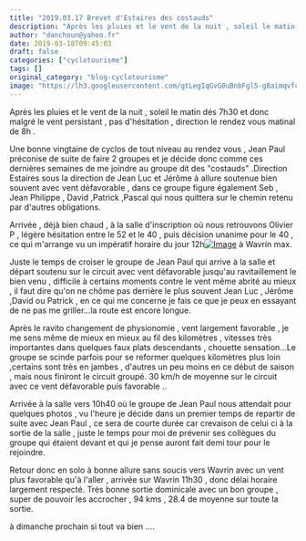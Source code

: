 ```yaml
---
title: "2019.03.17 Brevet d'Estaires des costauds"
description: "Après les pluies et le vent de la nuit , soleil le matin dés 7h30 et donc malgré le vent persistant , pas d'hésitation , direction le rendez vous matinal de 8h ."
author: "danchoun@yahoo.fr"
date: 2019-03-18T09:45:03
draft: false
categories: ["cyclotourisme"]
tags: []
original_category: "blog-cyclotourisme"
image: "https://lh3.googleusercontent.com/gtLegIqGvG0uBnbFgl5-g8aimqvfcsOtM5TCcQzioQ9GH0DTi_1cH6LyS5FWNaqfbVDtFOLHBa-nHt8hQ--xZf8tCGZDDt-Gg6m4RrVRASZ_tf5MhOWYh6nPLyTocss78qmM2RQQ8NTJjoOKTEQL4w4cCLTkZC_XB0dhjAXjJKEd3aqqtrk7NqObkrjdv6F_oPxfUSp21cSf7WxTfkzd8PIUotfjDGOkFiAW42XgWXPhTJbzDhoLQhovrP57wIwagrlaP7VvLRELUDUtlTtT4fxFJhs50WVtNZstfcbyxVVzt3h8zJ_sKG4yCUlnsGe_JuyXxfexksiQD3xODrCx-9bYF2kJQ80Q_z4rLDQoTW0KYz-q6bypAFpCbsQ6CnWj8FytBubKfW2bUoIde-yzR57vwVOSWp9hQfCSxPuAkR2_-SGfp9__00AS_655grYN2VfgzxUfMVF6kRmlBgoPc9lD4yoDMbJxD6pAqMAUtJbqqoppbZL4XThdVYgHNufidp2-5gj6xMJLavcUF_kXxqKFg0XhsUlmjqm-Y18kxOP29T4OdLPoEWxumxw7-53YwXwF8fe6ul0_T_ethJLkrEE4mp7jzkTHYs3wBuC8oi3-tHeQWt-ZlUS6GxZnTp3PY3zxnuz4rmO5OjvbaJ8EB3OjXjM-Hao1=w1024-h768-no"
---
```


Après les pluies et le vent de la nuit , soleil le matin dés 7h30 et donc malgré le vent persistant , pas d'hésitation , direction le rendez vous matinal de 8h .

<!--more-->

Une bonne vingtaine de cyclos de tout niveau au rendez vous , Jean Paul préconise de suite de faire 2 groupes et je décide donc comme ces dernières semaines de me joindre au groupe dit des "costauds" .Direction Estaires sous la direction de Jean Luc et Jérôme à allure soutenue bien souvent avec vent défavorable , dans ce groupe figure également Seb , Jean Philippe , David ,Patrick ,Pascal qui nous quittera sur le chemin retenu par d'autres obligations.

Arrivée , déjà bien chaud , à la salle d'inscription où nous retrouvons Olivier P , légère hésitation entre le 52 et le 40 , puis décision unanime pour le 40 , ce qui m'arrange vu un impératif horaire du jour 12h[![Image](https://lh3.googleusercontent.com/vQOB7GkAwmQDlBGzY_NGFZDkWoLdCMdRGyp8RoXTkleT7a8IpephApmb4mXDj5S-9tdefuW9ImlVnecHySvpCPnrLcRKWyvhdPp5sDoio8-Hs3G1kWEMwi1qHriqLk1DBbL-Of2SQ1H0GL7HRgaSPTU5HIT6v4lcsH1GINSIS1w0qOjuNxjvBaMYd58x5R_LhlyJ1deMvfbEZkXrmCy666muOBgj1ij3bM3gMG08yZ2Hf8MGcVbXwW9LXfN-zagCYfJohxtGBYJD3X19lazJGyaC9jRoDRYd5lYkzr44UpEOXoDSqJwuJybgnewy1b6DKXuRSmE9Gx23DwUlyYvJwew_3B-oH5Qi5Uc0-n-lUGdiYZH6gVG9n-wZ5O5qBOoUZa5b8WBOVAUDN1d1VK0fyyHmnqZLLOA_wj4-Nkne78Y0nLQPcvgUI9qMpBpfGR-FbSB5iNbY1mLkFI2KC-k3Ig6KKvAZLcUxSZrpFYI9VE7082OPDyDXVyzt0YCzccxAJ0uQjI7PXsjurSSfMTPZVR4NJRDR5JfjBc4HUP6FUxzFnUM2i68fxQzjxIa0kAOfUaFAqAEFbVvjQjAu3a_uR1XedRcVlzfKuyWVLjV0m3NVOYpan-Squ3Xko-e_JzF9ZgNnURRL6FoNvnm_CaEbaev1EuC_iwCU=w1024-h768-no)](https://lh3.googleusercontent.com/vQOB7GkAwmQDlBGzY_NGFZDkWoLdCMdRGyp8RoXTkleT7a8IpephApmb4mXDj5S-9tdefuW9ImlVnecHySvpCPnrLcRKWyvhdPp5sDoio8-Hs3G1kWEMwi1qHriqLk1DBbL-Of2SQ1H0GL7HRgaSPTU5HIT6v4lcsH1GINSIS1w0qOjuNxjvBaMYd58x5R_LhlyJ1deMvfbEZkXrmCy666muOBgj1ij3bM3gMG08yZ2Hf8MGcVbXwW9LXfN-zagCYfJohxtGBYJD3X19lazJGyaC9jRoDRYd5lYkzr44UpEOXoDSqJwuJybgnewy1b6DKXuRSmE9Gx23DwUlyYvJwew_3B-oH5Qi5Uc0-n-lUGdiYZH6gVG9n-wZ5O5qBOoUZa5b8WBOVAUDN1d1VK0fyyHmnqZLLOA_wj4-Nkne78Y0nLQPcvgUI9qMpBpfGR-FbSB5iNbY1mLkFI2KC-k3Ig6KKvAZLcUxSZrpFYI9VE7082OPDyDXVyzt0YCzccxAJ0uQjI7PXsjurSSfMTPZVR4NJRDR5JfjBc4HUP6FUxzFnUM2i68fxQzjxIa0kAOfUaFAqAEFbVvjQjAu3a_uR1XedRcVlzfKuyWVLjV0m3NVOYpan-Squ3Xko-e_JzF9ZgNnURRL6FoNvnm_CaEbaev1EuC_iwCU=w1024-h768-no) à Wavrin max.

Juste le temps de croiser le groupe de Jean Paul qui arrive à la salle et départ soutenu sur le circuit avec vent défavorable jusqu'au ravitaillement le bien venu , difficile à certains moments contre le vent même abrité au mieux , il faut dire qu'on ne chôme pas derrière le plus souvent Jean Luc , Jérôme ,David ou Patrick , en ce qui me concerne je fais ce que je peux en essayant de ne pas me griller...la route est encore longue.

Après le ravito changement de physionomie , vent largement favorable , je me sens même de mieux en mieux au fil des kilomètres , vitesses très importantes dans quelques faux plats descendants , chouette sensation...Le groupe se scinde parfois pour se reformer quelques kilomètres plus loin ,certains sont très en jambes , d'autres un peu moins en ce début de saison , mais nous finiront le circuit groupé. 30 km/h de moyenne sur le circuit avec ce vent défavorable puis favorable ..

Arrivée à la salle vers 10h40 où le groupe de Jean Paul nous attendait pour quelques photos , vu l'heure je décide dans un premier temps de repartir de suite avec Jean Paul , ce sera de courte durée car crevaison de celui ci à la sortie de la salle , juste le temps pour moi de prévenir ses collègues du groupe qui étaient devant et qui je pense auront fait demi tour pour le rejoindre.

Retour donc en solo à bonne allure sans soucis vers Wavrin avec un vent plus favorable qu'à l'aller , arrivée sur Wavrin 11h30 , donc délai horaire largement respecté. Trés bonne sortie dominicale avec un bon groupe , super de pouvoir les accrocher , 94 kms , 28.4 de moyenne sur toute la sortie.

à dimanche prochain si tout va bien ....